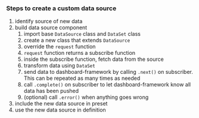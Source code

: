 ### Steps to create a custom data source

1. identify source of new data
1. build data source component
    1. import base `DataSource` class and `DataSet` class
    1. create a new class that extends `DataSource`
    1. override the `request` function
    1. `request` function returns a subscribe function
    1. inside the subscribe function, fetch data from the source
    1. transform data using `DataSet`
    1. send data to dashboard-framework by calling `.next()` on subscriber. This can be repeated as many times as needed
    1. call `.complete()` on subscriber to let dashboard-framework know all data has been pushed
    1. (optional) call `.error()` when anything goes wrong
1. include the new data source in preset
1. use the new data source in definition
